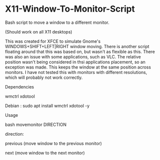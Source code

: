 # X11-Window-To-Monitor-Script
Bash script to move a window to a different monitor.

(Should work on all X11 desktops)

This was created for XFCE to simulate Gnome's WINDOWS+SHIFT+LEFT|RIGHT window moving. There is another script floating around that this was based on, but wasn't as flexible as this. There was also an issue with some applications, such as VLC. The relative position wasn't being considered in thsi applications placement, so an exception was made. This keeps the window at the same position across monitors. I have not tested this with monitors with different resolutions, which will probably not work correctly.

Dependencies

wmctrl xdotool

Debian : sudo apt install wmctrl xdotool -y

Usage

bash movemonitor DIRECTION

direction:

   previous (move window to the previous monitor)
   
   next (move window to the next monitor)
